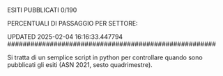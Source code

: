 ESITI PUBBLICATI 0/190 

PERCENTUALI DI PASSAGGIO PER SETTORE:

UPDATED 2025-02-04 16:16:33.447794
###################################################### 

Si tratta di un semplice script in python per controllare quando sono pubblicati gli esiti (ASN 2021, sesto quadrimestre).


